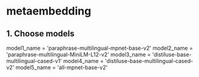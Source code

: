 # metaembedding

## 1. Choose models
model1_name = 'paraphrase-multilingual-mpnet-base-v2'
model2_name = 'paraphrase-multilingual-MiniLM-L12-v2'
model3_name = 'distiluse-base-multilingual-cased-v1'
model4_name = 'distiluse-base-multilingual-cased-v2'
model5_name = 'all-mpnet-base-v2'
